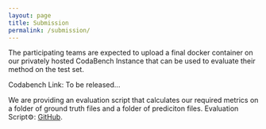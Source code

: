 ```yaml
---
layout: page
title: Submission
permalink: /submission/
---
```


The participating teams are expected to upload a final docker container on our privately hosted CodaBench Instance that can be used to evaluate their method on the test set.

Codabench Link: To be released...

We are providing an evaluation script that calculates our required metrics on a folder of ground truth files and a folder of prediciton files. 
Evaluation Script⚙️: [GitHub](https://github.com/medvisbonn/SICS155_challenge).
